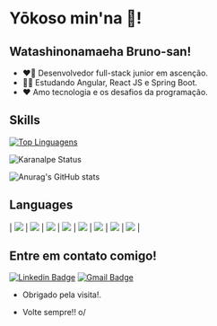 # Yōkoso min'na :vulcan_salute:!

## Watashinonamaeha Bruno-san!

- :heart_on_fire: Desenvolvedor full-stack junior em ascenção.
- 	:man_student: Estudando Angular, React JS e Spring Boot.
- 	♥️ Amo tecnologia e os desafios da programação.

## Skills 

[![Top Linguagens](https://github-readme-stats.vercel.app/api/top-langs/?username=bruno-capim&layout=compact)](https://github.com/anuraghazra/github-readme-stats)

![Karanalpe Status](https://github-readme-stats.vercel.app/api?username=bruno-capim&show_icons=true) 

![Anurag's GitHub stats](https://github-readme-stats.vercel.app/api?username=bruno-capim&show_icons=true&theme=radical)

## Languages

| <img aling="left" src="https://img.shields.io/badge/JavaScript-F7DF1E?style=for-the-badge&logo=javascript&logoColor=black"/> | <img aling="left" src="https://img.shields.io/badge/HTML5-E34F26?style=for-the-badge&logo=html5&logoColor=white"/> | <img aling="right" src="https://img.shields.io/badge/CSS3-1572B6?style=for-the-badge&logo=css3&logoColor=white"/> | <img aling="right" src="https://img.shields.io/badge/Node.js-43853D?style=for-the-badge&logo=node.js&logoColor=white"/> | <img aling="right" src="https://img.shields.io/badge/Java-ED8B00?style=for-the-badge&logo=java&logoColor=white"/> | <img aling="right" src="https://img.shields.io/badge/C-00599C?style=for-the-badge&logo=c&logoColor=white"/> | <img aling="right" src="https://img.shields.io/badge/C%23-239120?style=for-the-badge&logo=c-sharp&logoColor=white"/> | <img aling="right" src="https://img.shields.io/badge/MySQL-00000F?style=for-the-badge&logo=mysql&logoColor=white"/> |

## Entre em contato comigo!
[![Linkedin Badge](https://img.shields.io/badge/-LinkedIn-blue?style=flat-square&logo=Linkedin&logoColor=white&link=https://www.linkedin.com/in/bruno-antunes-5a4053204/)](https://www.linkedin.com/in/bruno-antunes-5a4053204/)
[![Gmail Badge](https://img.shields.io/badge/-Gmail-c14438?style=flat-square&logo=Gmail&logoColor=white&link=mailto:loginobsequio@gmail.com)](mailto:loginobsequio@gmail.com)

- Obrigado pela visita!. 
 
- Volte sempre!! o/
